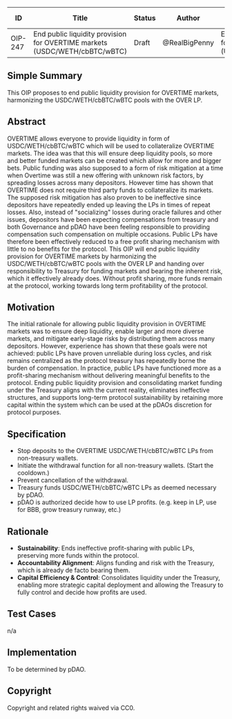 | ID      | Title                               | Status | Author | Description                                                                                   | Discussions To                            | Created     |
|---------|-------------------------------------|--------|--------|-----------------------------------------------------------------------------------------------|-------------------------------------------|-------------|
| OIP-247 | End public liquidity provision for OVERTIME markets (USDC/WETH/cbBTC/wBTC)  | Draft  | @RealBigPenny  | End public liquidity provision for OVERTIME markets (USDC/WETH/cbBTC/wBTC)             							  | [Discord](https://discord.com/invite/overtime-io) | 2025-06-18 |

## Simple Summary

This OIP proposes to end public liquidity provision for OVERTIME markets, harmonizing the USDC/WETH/cbBTC/wBTC pools with the OVER LP.

## Abstract

OVERTIME allows everyone to provide liquidity in form of USDC/WETH/cbBTC/wBTC which will be used to collateralize OVERTIME markets. The idea was that this will ensure deep liquidity pools, so more and better funded markets can be created which allow for more and bigger bets. Public funding was also supposed to a form of risk mitigation at a time when Overtime was still a new offering with unknown risk factors, by spreading losses across many depositors. However time has shown that OVERTIME does not require third party funds to collateralize its markets. The supposed risk mitigation has also proven to be ineffective since depositors have repeatedly ended up leaving the LPs in times of repeat losses. Also, instead of "socializing" losses during oracle failures and other issues, depositors have been expecting compensations from treasury and both Governance and pDAO have been feeling responsible to providing compensation such compensation on multiple occasions. Public LPs have therefore been effectively reduced to a free profit sharing mechanism with little to no benefits for the protocol. This OIP will end public liquidity provision for OVERTIME markets by harmonizing the USDC/WETH/cbBTC/wBTC pools with the OVER LP and handing over responsibility to Treasury for funding markets and bearing the inherent risk, which it effectively already does. Without profit sharing, more funds remain at the protocol, working towards long term profitability of the protocol.

## Motivation

The initial rationale for allowing public liquidity provision in OVERTIME markets was to ensure deep liquidity, enable larger and more diverse markets, and mitigate early-stage risks by distributing them across many depositors. However, experience has shown that these goals were not achieved: public LPs have proven unreliable during loss cycles, and risk remains centralized as the protocol treasury has repeatedly borne the burden of compensation. In practice, public LPs have functioned more as a profit-sharing mechanism without delivering meaningful benefits to the protocol. Ending public liquidity provision and consolidating market funding under the Treasury aligns with the current reality, eliminates ineffective structures, and supports long-term protocol sustainability by retaining more capital within the system which can be used at the pDAOs discretion for protocol purposes.

## Specification

- Stop deposits to the OVERTIME USDC/WETH/cbBTC/wBTC LPs from non-treasury wallets.
- Initiate the withdrawal function for all non-treasury wallets. (Start the cooldown.)
- Prevent cancellation of the withdrawal.
- Treasury funds USDC/WETH/cbBTC/wBTC LPs as deemed necessary by pDAO.
- pDAO is authorized decide how to use LP profits. (e.g. keep in LP, use for BBB, grow treasury runway, etc.)

## Rationale

- **Sustainability**: Ends ineffective profit-sharing with public LPs, preserving more funds within the protocol.
- **Accountability Alignment**: Aligns funding and risk with the Treasury, which is already de facto bearing them.
- **Capital Efficiency & Control**: Consolidates liquidity under the Treasury, enabling more strategic capital deployment and allowing the Treasury to fully control and decide how profits are used.

## Test Cases

n/a

## Implementation

To be determined by pDAO.

## Copyright

Copyright and related rights waived via CC0.
